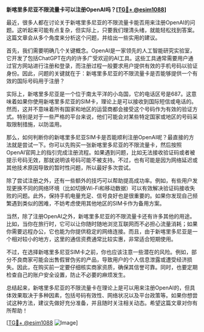 **新喀里多尼亚不限流量卡可以注册OpenAI吗？[[TG💪+ @esim1088](https://t.me/s/esim1088)]**

最近，很多人都在讨论关于新喀里多尼亚的不限流量卡能否用来注册OpenAI的问题。这听起来可能有点复杂，但实际上，只要我们理清头绪，就能轻松找到答案。这篇文章会从多个角度来分析这个问题，并给出一些实用的建议。

首先，我们需要明确几个关键概念。OpenAI是一家领先的人工智能研究实验室，它开发了包括ChatGPT在内的许多广受欢迎的AI工具。这些工具通常需要用户通过官方网站进行注册和登录，而注册过程一般要求用户提供有效的手机号码以验证身份。因此，问题的关键就在于：新喀里多尼亚的不限流量卡是否能够提供一个有效的国际号码用于注册？

实际上，新喀里多尼亚是一个位于南太平洋的小岛国，它的电话区号是687。这意味着如果你使用新喀里多尼亚的SIM卡，理论上是可以接收到国际短信或电话的。然而，这并不意味着所有国家和地区的运营商都会接受这个号码作为有效的验证方式。特别是对于一些严格的平台来说，他们可能会对某些特定国家或地区的号码采取限制措施，以防滥用。

那么，如何判断你的新喀里多尼亚SIM卡是否能顺利注册OpenAI呢？最直接的方法就是尝试一下。你可以先购买一张新喀里多尼亚的不限流量卡，然后按照OpenAI官网上的指引完成注册流程。如果遇到问题，比如无法接收验证码或者被提示号码无效，那就说明该号码可能不被支持。不过，也有可能是因为网络延迟或其他技术原因导致的暂时性问题，所以最好多次尝试。

除了尝试注册之外，还有一些额外的技巧可以帮助提高成功率。例如，有些用户发现更换不同的网络环境（比如切换Wi-Fi和移动数据）可以有效解决验证码接收失败的问题。此外，保持手机电量充足、信号良好也是很重要的。如果你发现自己频繁遇到类似的困难，不妨考虑使用其他地区的SIM卡作为备用方案。

当然，除了注册OpenAI之外，新喀里多尼亚的不限流量卡还有许多其他的用途。比如，当你在旅行时，它可以让你随时随地浏览互联网而不必担心流量消耗；如果你需要远程办公，它也能为你提供稳定的网络连接。而且，由于新喀里多尼亚是一个相对较小的地方，这里的通信资费通常比较实惠，非常适合短期使用。

不过，在选择新喀里多尼亚SIM卡之前，你也应该注意一些潜在的风险。例如，部分不良商家可能会出售假冒伪劣的产品，导致用户的个人信息泄露或遭受经济损失。因此，在购买前一定要仔细核实商家资质，确保其信誉可靠。同时，也要定期检查自己的账户安全设置，防止不必要的麻烦发生。

总结起来，新喀里多尼亚的不限流量卡在理论上是可以用来注册OpenAI的，但具体效果取决于多种因素，包括号码有效性、网络状况以及平台政策等。如果你想尝试这种方法，建议先做好充分准备，并且随时关注相关动态。希望这篇文章对你有所帮助！

[[TG💪+ @esim1088](https://t.me/s/esim1088) ![Image](https://i.postimg.cc/4NQfJmqS/Snipaste-2025-05-13-00-14-12.png)]